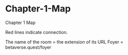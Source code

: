 # Chapter-1-Map
Chapter 1 Map


Red lines indicate connection.

The name of the room = the extension of its URL
Foyer = betaverse.quest/foyer
